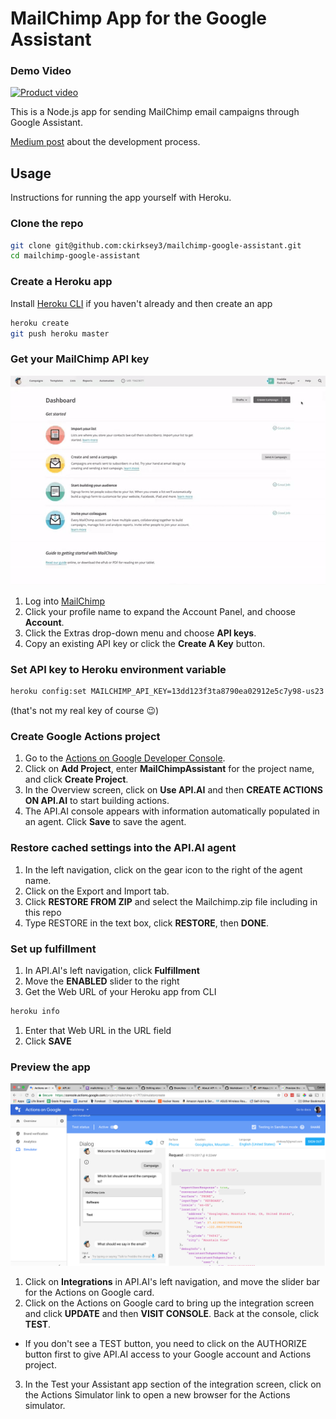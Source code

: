 # MailChimp App for the Google Assistant

### Demo Video
[![Product video](https://img.youtube.com/vi/-pvTue0quQc/0.jpg)](https://www.youtube.com/watch?v=-pvTue0quQc)

This is a Node.js app for sending MailChimp email campaigns through Google Assistant.

[Medium post](https://medium.com/@Kirksey/teaching-freddie-the-chimp-to-talk-to-google-d21612983b1d) about the development process.

## Usage
Instructions for running the app yourself with Heroku.

### Clone the repo
```bash
git clone git@github.com:ckirksey3/mailchimp-google-assistant.git
cd mailchimp-google-assistant
```

### Create a Heroku app
Install [Heroku CLI](https://devcenter.heroku.com/articles/heroku-cli) if you haven't already and then create an app
```bash
heroku create
git push heroku master
```

### Get your MailChimp API key
![alt text](images/select_api_key.gif "Logo Title Text 1")
1. Log into [MailChimp](https://mailchimp.com/)
1. Click your profile name to expand the Account Panel, and choose **Account**.
1. Click the Extras drop-down menu and choose **API keys**.
1. Copy an existing API key or click the **Create A Key** button.

### Set API key to Heroku environment variable
```bash
heroku config:set MAILCHIMP_API_KEY=13dd123f3ta8790ea02912e5c7y98-us23
```
(that's not my real key of course 😉)

### Create Google Actions project
1. Go to the [Actions on Google Developer Console](http://console.actions.google.com/).
1. Click on **Add Project**, enter **MailChimpAssistant** for the project name, and click **Create Project**.
1. In the Overview screen, click on **Use API.AI** and then **CREATE ACTIONS ON API.AI** to start building actions.
1. The API.AI console appears with information automatically populated in an agent. Click **Save** to save the agent.

### Restore cached settings into the API.AI agent
1. In the left navigation, click on the gear icon to the right of the agent name.
1. Click on the Export and Import tab.
1. Click **RESTORE FROM ZIP** and select the Mailchimp.zip file including in this repo
1. Type RESTORE in the text box, click **RESTORE**, then **DONE**.

### Set up fulfillment
1. In API.AI's left navigation, click **Fulfillment**
1. Move the **ENABLED** slider to the right
1. Get the Web URL of your Heroku app from CLI
```bash
heroku info
```
1. Enter that Web URL in the URL field
1. Click **SAVE**

### Preview the app
![preview app](images/preview_screenshot.png "Preview the App")
1. Click on **Integrations** in API.AI's left navigation, and move the slider bar for the Actions on Google card.
2. Click on the Actions on Google card to bring up the integration screen and click **UPDATE** and then **VISIT CONSOLE**. Back at the console, click **TEST**.
  * If you don't see a TEST button, you need to click on the AUTHORIZE button first to give API.AI access to your Google account and Actions project.
3. In the Test your Assistant app section of the integration screen, click on the Actions Simulator link to open a new browser for the Actions simulator.
